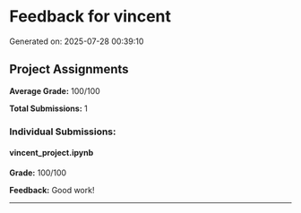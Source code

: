 # Feedback for vincent

Generated on: 2025-07-28 00:39:10

## Project Assignments

**Average Grade:** 100/100

**Total Submissions:** 1

### Individual Submissions:

#### vincent_project.ipynb

**Grade:** 100/100

**Feedback:** Good work!

---

